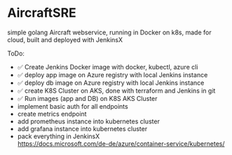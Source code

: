 # AircraftSRE
simple golang Aircraft webservice, running in Docker on k8s, made for cloud, built and deployed with JenkinsX

ToDo:
- :white_check_mark: Create Jenkins Docker image with docker, kubectl, azure cli
- :white_check_mark: deploy app image on Azure registry with local Jenkins instance
- :white_check_mark: deploy db image on Azure registry with local Jenkins instance
- :white_check_mark: create K8S Cluster on AKS, done with terraform and Jenkins in git
- :white_check_mark: Run images (app and DB) on K8S AKS Cluster  
- implement basic auth for all endpoints
- create metrics endpoint
- add prometheus instance into kubernetes cluster
- add grafana instance into kubernetes cluster
- pack everything in JenkinsX   
https://docs.microsoft.com/de-de/azure/container-service/kubernetes/
